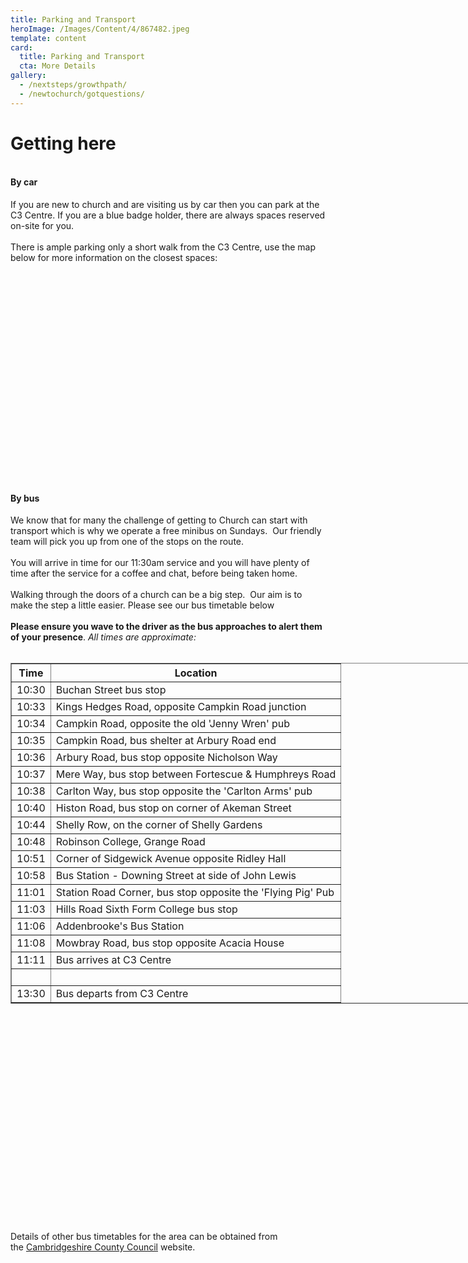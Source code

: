 ```yaml
---
title: Parking and Transport
heroImage: /Images/Content/4/867482.jpeg
template: content
card:
  title: Parking and Transport
  cta: More Details
gallery:
  - /nextsteps/growthpath/
  - /newtochurch/gotquestions/
---
```


<h1>
Getting here</h1>

<h4>
<br/>
By car</h4>
If you are new to church and are visiting us by car then you can park at the C3 Centre. If you are a blue badge holder, there are always spaces reserved on-site for you.<br/>
<br/>
There is ample parking only a short walk from the C3 Centre, use the map below for more information on the closest spaces:<br/>
 <div>
<div id="ctl00_ctl00_cphBody_ctl04_ctl01_map_divMap" style="width:100%; height:300px;"/>
<script type="text/javascript">
(function() {
var map,
  mapMarkerData = [{"id":"FP0","desc":"New to Church and Blue Badge parking","letter":"A","lat":52.2001113891602,"title":"C3 Centre","lng":0.156599998474121},{"id":"FP1","desc":"Overflow Parking (3hrs only, requires purchase from store)","letter":"B","lat":52.1999015808105,"title":"Sainsburys","lng":0.158739998936653},{"id":"FP2","desc":"Free street parking (approx. 10 minute walk)","letter":"C","lat":52.2056503295898,"title":"Barnwell Drive","lng":0.164240002632141}],
  shadowIcon = new google.maps.MarkerImage("/Images/mapmarker-shadow.png", new google.maps.Size(40, 34), new google.maps.Point(0, 0), new google.maps.Point(9, 33)),
  currentInfoWindow,
  markers = {};

function getLetterIcon(letter) {
if(typeof(letter) === "undefined") {
letter = "";
}
return new google.maps.MarkerImage("https://www.google.com/mapfiles/marker" + letter + ".png", new google.maps.Size(20, 34), new google.maps.Point(0, 0), new google.maps.Point(9, 34));
}

function addMarker(markerData) {
var marker = new google.maps.Marker({
position: new google.maps.LatLng(markerData.lat, markerData.lng),
map: map
});
marker.setIcon(getLetterIcon(markerData.letter));
marker.setShadow(shadowIcon);

if(markerData.title || markerData.desc) {
var fnClickHandler = function() {
var strHTML = "";
if(markerData.title &amp;&amp; (markerData.title != '')) strHTML += "&lt;b&gt;" + markerData.title + "&lt;/b&gt;";
if(markerData.desc &amp;&amp; (markerData.desc != '')) {
if(strHTML != "") strHTML += "&lt;p/&gt;";
strHTML += markerData.desc;
}
var infoWindow = new google.maps.InfoWindow({
content: "&lt;span class='MarkerText'&gt;" + strHTML + "&lt;/span&gt;"
});

if(currentInfoWindow) {
currentInfoWindow.close();
}
infoWindow.open(map, marker);
currentInfoWindow = infoWindow;
}

marker.clickHandler = fnClickHandler;
google.maps.event.addListener(marker, "click", fnClickHandler);
}

markers[markerData.id] = marker;
}

function init() {
var mapOptions = {
zoom: 15,
center: new google.maps.LatLng(52.20314, 0.16218),
mapTypeId: google.maps.MapTypeId.ROADMAP,
disableDefaultUI: true,
panControl: true,
zoomControl: true,
zoomControlOptions: {style: google.maps.ZoomControlStyle.SMALL},
mapTypeControl: false,
scaleControl: false,
streetViewControl: true,
overviewMapControl: false,
scrollwheel: true
},
i;

map = new google.maps.Map(document.getElementById("ctl00_ctl00_cphBody_ctl04_ctl01_map_divMap"), mapOptions);

for(i = 0; i &lt; mapMarkerData.length; i++) {
addMarker(mapMarkerData[i]);
}
}

window.ctl00_ctl00_cphBody_ctl04_ctl01_map_ShowPoint = function(id) {
if(markers[id].clickHandler) {
markers[id].clickHandler();
}
}

init();
})();
</script>

<style type="text/css">
SPAN.MarkerText, SPAN.MarkerText TD {
font-family: Arial;
font-size: 12px;
}
</style>
<style type="text/css">
.map-nearest-results {
    background-color:gray;
}
</style>

</div>
<h4>
<br/>
By bus</h4>
We know that for many the challenge of getting to Church can start with transport which is why we operate a free minibus on Sundays.  Our friendly team will pick you up from one of the stops on the route.<br/>
 <br/>
You will arrive in time for our 11:30am service and you will have plenty of time after the service for a coffee and chat, before being taken home.<br/>
 <br/>
Walking through the doors of a church can be a big step.  Our aim is to make the step a little easier. Please see our bus timetable below<br/>
<br/>
<strong>Please ensure you wave to the driver as the bus approaches to alert them of your presence</strong>. <em>All times are approximate:</em><br/>
 
<table align="center" border="1" cellpadding="1" cellspacing="1" style="width:750px;">
<thead>
<tr>
  <th scope="col">
    Time</th>
  <th scope="col">
    Location</th>
</tr>
</thead>
<tbody>
<tr>
  <td style="text-align: center;">
    10:30</td>
  <td>
    Buchan Street bus stop</td>
</tr>
<tr>
  <td style="text-align: center;">
    10:33</td>
  <td>
    Kings Hedges Road, opposite Campkin Road junction</td>
</tr>
<tr>
  <td style="text-align: center;">
    10:34</td>
  <td>
    Campkin Road, opposite the old 'Jenny Wren' pub</td>
</tr>
<tr>
  <td style="text-align: center;">
    10:35</td>
  <td>
    Campkin Road, bus shelter at Arbury Road end</td>
</tr>
<tr>
  <td style="text-align: center;">
    10:36</td>
  <td>
    Arbury Road, bus stop opposite Nicholson Way</td>
</tr>
<tr>
  <td style="text-align: center;">
    10:37</td>
  <td>
    Mere Way, bus stop between Fortescue &amp; Humphreys Road</td>
</tr>
<tr>
  <td style="text-align: center;">
    10:38</td>
  <td>
    Carlton Way, bus stop opposite the 'Carlton Arms' pub</td>
</tr>
<tr>
  <td style="text-align: center;">
    10:40</td>
  <td>
    Histon Road, bus stop on corner of Akeman Street</td>
</tr>
<tr>
  <td style="text-align: center;">
    10:44</td>
  <td>
    Shelly Row, on the corner of Shelly Gardens</td>
</tr>
<tr>
  <td style="text-align: center;">
    10:48</td>
  <td>
    Robinson College, Grange Road</td>
</tr>
<tr>
  <td style="text-align: center;">
    10:51</td>
  <td>
    Corner of Sidgewick Avenue opposite Ridley Hall</td>
</tr>
<tr>
  <td style="text-align: center;">
    10:58</td>
  <td>
    Bus Station - Downing Street at side of John Lewis</td>
</tr>
<tr>
  <td style="text-align: center;">
    11:01</td>
  <td>
    Station Road Corner, bus stop opposite the 'Flying Pig' Pub</td>
</tr>
<tr>
  <td style="text-align: center;">
    11:03</td>
  <td>
    Hills Road Sixth Form College bus stop</td>
</tr>
<tr>
  <td style="text-align: center;">
    11:06</td>
  <td>
    Addenbrooke's Bus Station</td>
</tr>
<tr>
  <td style="text-align: center;">
    11:08</td>
  <td>
    Mowbray Road, bus stop opposite Acacia House</td>
</tr>
<tr>
  <td style="text-align: center;">
    11:11</td>
  <td>
    Bus arrives at C3 Centre</td>
</tr>
<tr>
  <td>
     </td>
  <td>
     </td>
</tr>
<tr>
  <td style="text-align: center;">
    13:30</td>
  <td>
    Bus departs from C3 Centre</td>
</tr>
</tbody>
</table>
 <div>
<div id="ctl00_ctl00_cphBody_ctl04_ctl02_map_divMap" style="width:100%; height:300px;"/>
<script type="text/javascript">
(function() {
var map,
  mapMarkerData = [{"title":"(10.12) Buchan Street bus stop","desc":"","lng":0.122929997742176,"id":"FP0","lat":52.2325286865234},{"title":"(10:15) King's Hedges Road","desc":"Opposite Campkin Road junction","lng":0.142179995775223,"id":"FP1","lat":52.2296981811523},{"title":"(10:16) Campkin Road","desc":"Opposite 'Jenny Wren' Pub","lng":0.136840000748634,"id":"FP2","lat":52.2294807434082},{"title":"(10:17) Campkin Road","desc":"Bus Shelter at Arbury Road end","lng":0.128279998898506,"id":"FP3","lat":52.2262496948242},{"title":"(10:18) Arbury Road","desc":"bus stop opposite Nicholson Way","lng":0.124269999563694,"id":"FP4","lat":52.2279014587402},{"title":"(10:19) Mere Way","desc":"bus stop between Fortescue &amp; Humphreys Road","lng":0.122780002653599,"id":"FP5","lat":52.2270011901855},{"title":"(10:20) Carlton Way","desc":"bus stop opposite the 'Carlton Arms' pub","lng":0.11939000338316,"id":"FP6","lat":52.2220306396484},{"title":"(10:22) Histon Road","desc":"Bus stop on corner of Akeman Street","lng":0.111680001020432,"id":"FP7","lat":52.2196388244629},{"title":"(10:26) Shelly Row","desc":"On the corner of Shelly Gardens","lng":0.111539997160435,"id":"FP8","lat":52.2129211425781},{"title":"(10:30) Robinson College","desc":"Grange Road","lng":0.105760000646114,"id":"FP9","lat":52.2049713134766},{"title":"(10:33) Corner of Sidgewick Avenue","desc":"Opposite Ridley Hall","lng":0.111699998378754,"id":"FP10","lat":52.2003593444824},{"title":"(10:40) Bus Station","desc":"Downing Street at side of John Lewis","lng":0.123170003294945,"id":"FP11","lat":52.2034606933594},{"title":"(10:45) Hills Road Sixth Form College","desc":"","lng":0.136590003967285,"id":"FP12","lat":52.1884803771973},{"title":"(10:48) Addenbrooke's Bus Station","desc":"","lng":0.144989997148514,"id":"FP13","lat":52.1760902404785},{"title":"Mowbray Road","desc":"Bus stop opposite Acacia House","lng":0.152290001511574,"id":"FP14","lat":52.1863212585449}],
  shadowIcon = new google.maps.MarkerImage("/Images/mapmarker-shadow.png", new google.maps.Size(40, 34), new google.maps.Point(0, 0), new google.maps.Point(9, 33)),
  currentInfoWindow,
  markers = {};

function getLetterIcon(letter) {
if(typeof(letter) === "undefined") {
letter = "";
}
return new google.maps.MarkerImage("https://www.google.com/mapfiles/marker" + letter + ".png", new google.maps.Size(20, 34), new google.maps.Point(0, 0), new google.maps.Point(9, 34));
}

function addMarker(markerData) {
var marker = new google.maps.Marker({
position: new google.maps.LatLng(markerData.lat, markerData.lng),
map: map
});
marker.setIcon(getLetterIcon(markerData.letter));
marker.setShadow(shadowIcon);

if(markerData.title || markerData.desc) {
var fnClickHandler = function() {
var strHTML = "";
if(markerData.title &amp;&amp; (markerData.title != '')) strHTML += "&lt;b&gt;" + markerData.title + "&lt;/b&gt;";
if(markerData.desc &amp;&amp; (markerData.desc != '')) {
if(strHTML != "") strHTML += "&lt;p/&gt;";
strHTML += markerData.desc;
}
var infoWindow = new google.maps.InfoWindow({
content: "&lt;span class='MarkerText'&gt;" + strHTML + "&lt;/span&gt;"
});

if(currentInfoWindow) {
currentInfoWindow.close();
}
infoWindow.open(map, marker);
currentInfoWindow = infoWindow;
}

marker.clickHandler = fnClickHandler;
google.maps.event.addListener(marker, "click", fnClickHandler);
}

markers[markerData.id] = marker;
}

function init() {
var mapOptions = {
zoom: 12,
center: new google.maps.LatLng(52.21097, 0.14488),
mapTypeId: google.maps.MapTypeId.ROADMAP,
disableDefaultUI: true,
panControl: true,
zoomControl: true,
zoomControlOptions: {style: google.maps.ZoomControlStyle.SMALL},
mapTypeControl: false,
scaleControl: false,
streetViewControl: true,
overviewMapControl: false,
scrollwheel: true
},
i;

map = new google.maps.Map(document.getElementById("ctl00_ctl00_cphBody_ctl04_ctl02_map_divMap"), mapOptions);

for(i = 0; i &lt; mapMarkerData.length; i++) {
addMarker(mapMarkerData[i]);
}
}

window.ctl00_ctl00_cphBody_ctl04_ctl02_map_ShowPoint = function(id) {
if(markers[id].clickHandler) {
markers[id].clickHandler();
}
}

init();
})();
</script>

<style type="text/css">
SPAN.MarkerText, SPAN.MarkerText TD {
font-family: Arial;
font-size: 12px;
}
</style>
<style type="text/css">
.map-nearest-results {
    background-color:gray;
}
</style>

</div><br/>
Details of other bus timetables for the area can be obtained from the <a href="https://www.cambridgeshire.gov.uk/residents/travel-roads-and-parking/buses/bus-timetables/">Cambridgeshire County Council</a> website.<br/>
 
<table class="pagebox" id="tbStyleWrapperTable" style="display: none;">
<tbody>
<tr>
  <td class="body" id="tdStyleWrapperCell">
     </td>
</tr>
</tbody>
</table>
